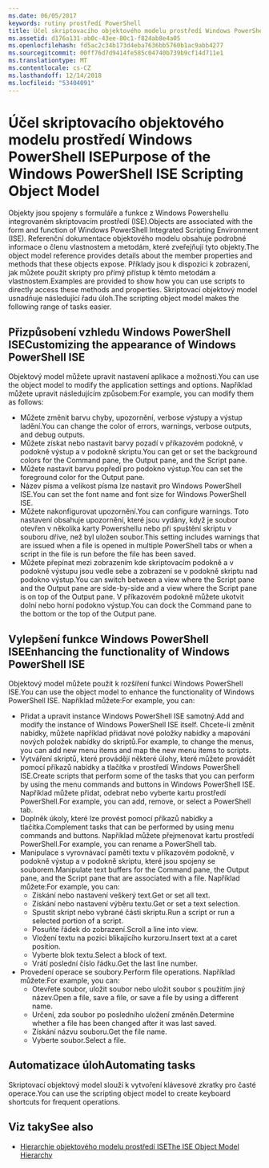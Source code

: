 ```yaml
---
ms.date: 06/05/2017
keywords: rutiny prostředí PowerShell
title: Účel skriptovacího objektového modelu prostředí Windows PowerShell ISE
ms.assetid: d176a131-ab0c-43ee-80c1-f824ab8e4a05
ms.openlocfilehash: fd5ac2c34b173d4eba7636bb5760b1ac9abb4277
ms.sourcegitcommit: 00ff76d7d9414fe585c04740b739b9cf14d711e1
ms.translationtype: MT
ms.contentlocale: cs-CZ
ms.lasthandoff: 12/14/2018
ms.locfileid: "53404091"
---
```

# <a name="purpose-of-the-windows-powershell-ise-scripting-object-model"></a><span data-ttu-id="95e34-103">Účel skriptovacího objektového modelu prostředí Windows PowerShell ISE</span><span class="sxs-lookup"><span data-stu-id="95e34-103">Purpose of the Windows PowerShell ISE Scripting Object Model</span></span>

<span data-ttu-id="95e34-104">Objekty jsou spojeny s formuláře a funkce z Windows Powershellu integrovaném skriptovacím prostředí (ISE).</span><span class="sxs-lookup"><span data-stu-id="95e34-104">Objects are associated with the form and function of Windows PowerShell Integrated Scripting Environment (ISE).</span></span> <span data-ttu-id="95e34-105">Referenční dokumentace objektového modelu obsahuje podrobné informace o členu vlastnostem a metodám, které zveřejňují tyto objekty.</span><span class="sxs-lookup"><span data-stu-id="95e34-105">The object model reference provides details about the member properties and methods that these objects expose.</span></span> <span data-ttu-id="95e34-106">Příklady jsou k dispozici k zobrazení, jak můžete použít skripty pro přímý přístup k těmto metodám a vlastnostem.</span><span class="sxs-lookup"><span data-stu-id="95e34-106">Examples are provided to show how you can use scripts to directly access these methods and properties.</span></span> <span data-ttu-id="95e34-107">Skriptovací objektový model usnadňuje následující řadu úloh.</span><span class="sxs-lookup"><span data-stu-id="95e34-107">The scripting object model makes the following range of tasks easier.</span></span>

## <a name="customizing-the-appearance-of-windows-powershell-ise"></a><span data-ttu-id="95e34-108">Přizpůsobení vzhledu Windows PowerShell ISE</span><span class="sxs-lookup"><span data-stu-id="95e34-108">Customizing the appearance of Windows PowerShell ISE</span></span>

<span data-ttu-id="95e34-109">Objektový model můžete upravit nastavení aplikace a možnosti.</span><span class="sxs-lookup"><span data-stu-id="95e34-109">You can use the object model to modify the application settings and options.</span></span> <span data-ttu-id="95e34-110">Například můžete upravit následujícím způsobem:</span><span class="sxs-lookup"><span data-stu-id="95e34-110">For example, you can modify them as follows:</span></span>

- <span data-ttu-id="95e34-111">Můžete změnit barvu chyby, upozornění, verbose výstupy a výstup ladění.</span><span class="sxs-lookup"><span data-stu-id="95e34-111">You can change the color of errors, warnings, verbose outputs, and debug outputs.</span></span>
- <span data-ttu-id="95e34-112">Můžete získat nebo nastavit barvy pozadí v příkazovém podokně, v podokně výstup a v podokně skriptu.</span><span class="sxs-lookup"><span data-stu-id="95e34-112">You can get or set the background colors for the Command pane, the Output pane, and the Script pane.</span></span>
- <span data-ttu-id="95e34-113">Můžete nastavit barvu popředí pro podokno výstup.</span><span class="sxs-lookup"><span data-stu-id="95e34-113">You can set the foreground color for the Output pane.</span></span>
- <span data-ttu-id="95e34-114">Název písma a velikost písma lze nastavit pro Windows PowerShell ISE.</span><span class="sxs-lookup"><span data-stu-id="95e34-114">You can set the font name and font size for Windows PowerShell ISE.</span></span>
- <span data-ttu-id="95e34-115">Můžete nakonfigurovat upozornění.</span><span class="sxs-lookup"><span data-stu-id="95e34-115">You can configure warnings.</span></span> <span data-ttu-id="95e34-116">Toto nastavení obsahuje upozornění, které jsou vydány, když je soubor otevřen v několika karty Powershellu nebo při spuštění skriptu v souboru dříve, než byl uložen soubor.</span><span class="sxs-lookup"><span data-stu-id="95e34-116">This setting includes warnings that are issued when a file is opened in multiple PowerShell tabs or when a script in the file is run before the file has been saved.</span></span>
- <span data-ttu-id="95e34-117">Můžete přepínat mezi zobrazením kde skriptovacím podokně a v podokně výstupu jsou vedle sebe a zobrazení se v podokně skriptu nad podokno výstup.</span><span class="sxs-lookup"><span data-stu-id="95e34-117">You can switch between a view where the Script pane and the Output pane are side-by-side and a view where the Script pane is on top of the Output pane.</span></span> <span data-ttu-id="95e34-118">V příkazovém podokně můžete ukotvit dolní nebo horní podokno výstup.</span><span class="sxs-lookup"><span data-stu-id="95e34-118">You can dock the Command pane to the bottom or the top of the Output pane.</span></span>

## <a name="enhancing-the-functionality-of-windows-powershell-ise"></a><span data-ttu-id="95e34-119">Vylepšení funkce Windows PowerShell ISE</span><span class="sxs-lookup"><span data-stu-id="95e34-119">Enhancing the functionality of Windows PowerShell ISE</span></span>

<span data-ttu-id="95e34-120">Objektový model můžete použít k rozšíření funkcí Windows PowerShell ISE.</span><span class="sxs-lookup"><span data-stu-id="95e34-120">You can use the object model to enhance the functionality of Windows PowerShell ISE.</span></span> <span data-ttu-id="95e34-121">Například můžete:</span><span class="sxs-lookup"><span data-stu-id="95e34-121">For example, you can:</span></span>

- <span data-ttu-id="95e34-122">Přidat a upravit instance Windows PowerShell ISE samotný.</span><span class="sxs-lookup"><span data-stu-id="95e34-122">Add and modify the instance of Windows PowerShell ISE itself.</span></span> <span data-ttu-id="95e34-123">Chcete-li změnit nabídky, můžete například přidávat nové položky nabídky a mapování nových položek nabídky do skriptů.</span><span class="sxs-lookup"><span data-stu-id="95e34-123">For example, to change the menus, you can add new menu items and map the new menu items to scripts.</span></span>
- <span data-ttu-id="95e34-124">Vytváření skriptů, které provádějí některé úlohy, které můžete provádět pomocí příkazů nabídky a tlačítka v prostředí Windows PowerShell ISE.</span><span class="sxs-lookup"><span data-stu-id="95e34-124">Create scripts that perform some of the tasks that you can perform by using the menu commands and buttons in Windows PowerShell ISE.</span></span> <span data-ttu-id="95e34-125">Například můžete přidat, odebrat nebo vyberte kartu prostředí PowerShell.</span><span class="sxs-lookup"><span data-stu-id="95e34-125">For example, you can add, remove, or select a PowerShell tab.</span></span>
- <span data-ttu-id="95e34-126">Doplněk úkoly, které lze provést pomocí příkazů nabídky a tlačítka.</span><span class="sxs-lookup"><span data-stu-id="95e34-126">Complement tasks that can be performed by using menu commands and buttons.</span></span> <span data-ttu-id="95e34-127">Například můžete přejmenovat kartu prostředí PowerShell.</span><span class="sxs-lookup"><span data-stu-id="95e34-127">For example, you can rename a PowerShell tab.</span></span>
- <span data-ttu-id="95e34-128">Manipulace s vyrovnávací paměti textu v příkazovém podokně, v podokně výstup a v podokně skriptu, které jsou spojeny se souborem.</span><span class="sxs-lookup"><span data-stu-id="95e34-128">Manipulate text buffers for the Command pane, the Output pane, and the Script pane that are associated with a file.</span></span> <span data-ttu-id="95e34-129">Například můžete:</span><span class="sxs-lookup"><span data-stu-id="95e34-129">For example, you can:</span></span>
  - <span data-ttu-id="95e34-130">Získání nebo nastavení veškerý text.</span><span class="sxs-lookup"><span data-stu-id="95e34-130">Get or set all text.</span></span>
  - <span data-ttu-id="95e34-131">Získání nebo nastavení výběru textu.</span><span class="sxs-lookup"><span data-stu-id="95e34-131">Get or set a text selection.</span></span>
  - <span data-ttu-id="95e34-132">Spustit skript nebo vybrané části skriptu.</span><span class="sxs-lookup"><span data-stu-id="95e34-132">Run a script or run a selected portion of a script.</span></span>
  - <span data-ttu-id="95e34-133">Posuňte řádek do zobrazení.</span><span class="sxs-lookup"><span data-stu-id="95e34-133">Scroll a line into view.</span></span>
  - <span data-ttu-id="95e34-134">Vložení textu na pozici blikajícího kurzoru.</span><span class="sxs-lookup"><span data-stu-id="95e34-134">Insert text at a caret position.</span></span>
  - <span data-ttu-id="95e34-135">Vyberte blok textu.</span><span class="sxs-lookup"><span data-stu-id="95e34-135">Select a block of text.</span></span>
  - <span data-ttu-id="95e34-136">Vrátí poslední číslo řádku.</span><span class="sxs-lookup"><span data-stu-id="95e34-136">Get the last line number.</span></span>
- <span data-ttu-id="95e34-137">Provedení operace se soubory.</span><span class="sxs-lookup"><span data-stu-id="95e34-137">Perform file operations.</span></span> <span data-ttu-id="95e34-138">Například můžete:</span><span class="sxs-lookup"><span data-stu-id="95e34-138">For example, you can:</span></span>
  - <span data-ttu-id="95e34-139">Otevřete soubor, uložit soubor nebo uložit soubor s použitím jiný název.</span><span class="sxs-lookup"><span data-stu-id="95e34-139">Open a file, save a file, or save a file by using a different name.</span></span>
  - <span data-ttu-id="95e34-140">Určení, zda soubor po posledního uložení změněn.</span><span class="sxs-lookup"><span data-stu-id="95e34-140">Determine whether a file has been changed after it was last saved.</span></span>
  - <span data-ttu-id="95e34-141">Získání názvu souboru.</span><span class="sxs-lookup"><span data-stu-id="95e34-141">Get the file name.</span></span>
  - <span data-ttu-id="95e34-142">Vyberte soubor.</span><span class="sxs-lookup"><span data-stu-id="95e34-142">Select a file.</span></span>

## <a name="automating-tasks"></a><span data-ttu-id="95e34-143">Automatizace úloh</span><span class="sxs-lookup"><span data-stu-id="95e34-143">Automating tasks</span></span>

<span data-ttu-id="95e34-144">Skriptovací objektový model slouží k vytvoření klávesové zkratky pro časté operace.</span><span class="sxs-lookup"><span data-stu-id="95e34-144">You can use the scripting object model to create keyboard shortcuts for frequent operations.</span></span>

## <a name="see-also"></a><span data-ttu-id="95e34-145">Viz taky</span><span class="sxs-lookup"><span data-stu-id="95e34-145">See also</span></span>

- [<span data-ttu-id="95e34-146">Hierarchie objektového modelu prostředí ISE</span><span class="sxs-lookup"><span data-stu-id="95e34-146">The ISE Object Model Hierarchy</span></span>](The-ISE-Object-Model-Hierarchy.md)